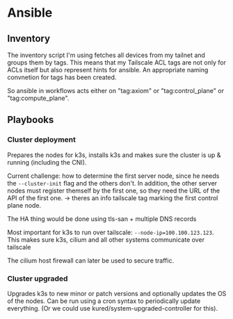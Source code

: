 # Ansible

## Inventory

The inventory script I'm using fetches all devices from my tailnet and groups them by tags. This means that my Tailscale ACL tags are not only for ACLs itself but also represent hints for ansible. An appropriate naming convnetion for tags has been created.

So ansible in workflows acts either on "tag:axiom" or "tag:control_plane" or "tag:compute_plane".

## Playbooks

### Cluster deployment

Prepares the nodes for k3s, installs k3s and makes sure the cluster is up & running (including the CNI).

Current challenge: how to determine the first server node, since he needs the `--cluster-init` flag and the others don't. In addition, the other server nodes must register themself by the first one, so they need the URL of the API of the first one. -> theres an info tailscale tag marking the first control plane node. 

The HA thing would be done using tls-san + multiple DNS records

Most important for k3s to run over tailscale: `--node-ip=100.100.123.123`. This makes sure k3s, cilium and all other systems communicate over tailscale

The cilium host firewall can later be used to secure traffic. 

### Cluster upgraded

Upgrades k3s to new minor or patch versions and optionally updates the OS of the nodes. Can be run using a cron syntax to periodically update everything. (Or we could use kured/system-upgraded-controller for this).

